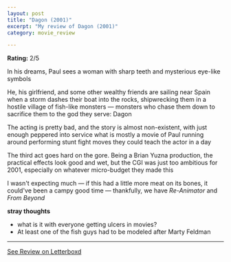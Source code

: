 ```yaml
---
layout: post
title: "Dagon (2001)"
excerpt: "My review of Dagon (2001)"
category: movie_review

---
```


**Rating:** 2/5

In his dreams, Paul sees a woman with sharp teeth and mysterious eye-like symbols

He, his girlfriend, and some other wealthy friends are sailing near Spain when a storm dashes their boat into the rocks, shipwrecking them in a hostile village of fish-like monsters — monsters who chase them down to sacrifice them to the god they serve: Dagon

The acting is pretty bad, and the story is almost non-existent, with just enough peppered into service what is mostly a movie of Paul running around performing stunt fight moves they could teach the actor in a day

The third act goes hard on the gore. Being a Brian Yuzna production, the practical effects look good and wet, but the CGI was just too ambitious for 2001, especially on whatever micro-budget they made this

I wasn't expecting much — if this had a little more meat on its bones, it could've been a campy good time — thankfully, we have <i>Re-Animator</i> and <i>From Beyond</i>

<b>stray thoughts</b>
* what is it with everyone getting ulcers in movies?
* At least one of the fish guys had to be modeled after Marty Feldman

<hr>

[See Review on Letterboxd](https://boxd.it/4DYSiB)
